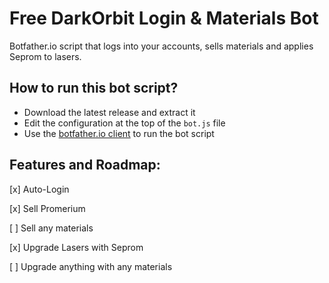 # Free DarkOrbit Login & Materials Bot

Botfather.io script that logs into your accounts, sells materials and applies Seprom to lasers.
        
## How to run this bot script?

- Download the latest release and extract it
- Edit the configuration at the top of the `bot.js` file
- Use the [botfather.io client](https://botfather.io/downloads) to run the bot script


## Features and Roadmap:

[x] Auto-Login

[x] Sell Promerium

[ ] Sell any materials

[x] Upgrade Lasers with Seprom

[ ] Upgrade anything with any materials
